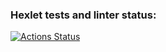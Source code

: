 ### Hexlet tests and linter status:
[![Actions Status](https://github.com/ilshatshamsetdinov/java-project-78/workflows/hexlet-check/badge.svg)](https://github.com/ilshatshamsetdinov/java-project-78/actions)